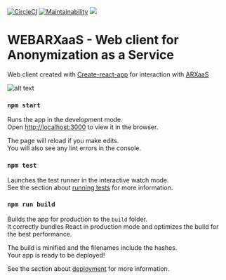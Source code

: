 [![CircleCI](https://circleci.com/gh/navikt/WebARXaaS.svg?style=svg)](https://circleci.com/gh/navikt/WebARXaaS)
[![Maintainability](https://api.codeclimate.com/v1/badges/ae28dd0a399322c9e9b6/maintainability)](https://codeclimate.com/github/navikt/WebARXaaS/maintainability)
<a href="https://codeclimate.com/github/navikt/WebARXaaS/test_coverage"><img src="https://api.codeclimate.com/v1/badges/ae28dd0a399322c9e9b6/test_coverage" /></a>

# WEBARXaaS - Web client for Anonymization as a Service

Web client created with [Create-react-app](https://github.com/facebook/create-react-app) for interaction with [ARXaaS](https://github.com/navikt/ARXaaS)

![alt text](https://user-images.githubusercontent.com/22790770/60018206-03ce8f00-968b-11e9-8b56-55b8d2bbeb5a.png "Example gui picture")

### `npm start`

Runs the app in the development mode.<br>
Open [http://localhost:3000](http://localhost:3000) to view it in the browser.

The page will reload if you make edits.<br>
You will also see any lint errors in the console.

### `npm test`

Launches the test runner in the interactive watch mode.<br>
See the section about [running tests](https://facebook.github.io/create-react-app/docs/running-tests) for more information.

### `npm run build`

Builds the app for production to the `build` folder.<br>
It correctly bundles React in production mode and optimizes the build for the best performance.

The build is minified and the filenames include the hashes.<br>
Your app is ready to be deployed!

See the section about [deployment](https://facebook.github.io/create-react-app/docs/deployment) for more information.
